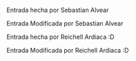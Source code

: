 Entrada hecha por Sebastian Alvear

Entrada Modificada por Sebastian Alvear

Entrada hecha por Reichell Ardiaca :D

Entrada Modificada por Reichell Ardiaca :D